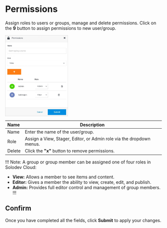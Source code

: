 # Permissions

Assign roles to users or groups, manage and delete permissions. Click on the **9** button to assign permissions to new user/group.

<img src="../../../../images/sitespermissions.jpg" alt="sitespermissions" style="width: 40%; display: block"></a>

**Name** | **Description** 
:--- | ---
Name | Enter the name of the user/group.
Role | Assign a View, Stager, Editor, or Admin role via the dropdown menus.
Delete | Click the **"x"** button to remove permissions.

!!! Note:
A group or group member can be assigned one of four roles in Solodev Cloud:

- **View:** Allows a member to see items and content. 
- **Editor:** Gives a member the ability to view, create, edit, and publish.
- **Admin:** Provides full editor control and management of group members.
!!!

## Confirm

Once you have completed all the fields, click **Submit** to apply your changes.
